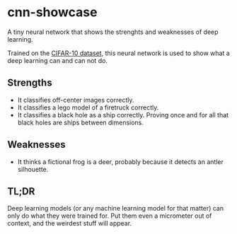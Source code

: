 # cnn-showcase
A tiny neural network that shows the strenghts and weaknesses of deep learning.

Trained on the [CIFAR-10 dataset](https://www.cs.utoronto.ca/~kriz/cifar.html), this neural network is used to show what a deep learning can and can not do.

## Strengths

* It classifies off-center images correctly.
* It classifies a lego model of a firetruck correctly.
* It classifies a black hole as a ship correctly. Proving once and for all that black holes are ships between dimensions.

## Weaknesses

* It thinks a fictional frog is a deer, probably because it detects an antler silhouette.

## TL;DR

Deep learning models (or any machine learning model for that matter) can only do what they were trained for. Put them even a micrometer out of context, and the weirdest stuff will appear.
